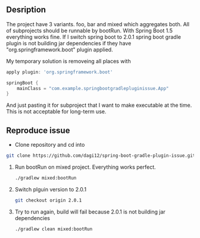 ## Desription

The project have 3 variants. foo, bar and mixed which aggregates both. All of subprojects should be runnable by bootRun. With Spring Boot 1.5 everything works fine. If I switch spring boot to 2.0.1 spring boot gradle plugin is not building jar dependencies if they have "org.springframework.boot" plugin applied.

My temporary solution is removeing all places with 

```groovy
apply plugin: 'org.springframework.boot'

springBoot {
    mainClass = "com.example.springbootgradlepluginissue.App"
}

```
And just pasting it for subproject that I want to make executable at the time. This is not acceptable for long-term use.

## Reproduce issue
- Clone repository and cd into
```bash
git clone https://github.com/dagi12/spring-boot-gradle-plugin-issue.git && cd spring-boot-gradle-plugin-issue 
``` 

1. 
    Run bootRun on mixed project. Everything works perfect.
    ```bash
    ./gradlew mixed:bootRun
    ``` 

2.
    Switch plguin version to 2.0.1
    ```bash
    git checkout origin 2.0.1
    ```
3.
    Try to run again, build will fail because 2.0.1 is not building jar dependencies 
    
    ```bash
    ./gradlew clean mixed:bootRun
    ```